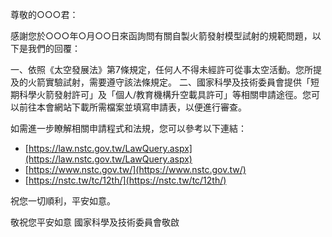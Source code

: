 尊敬的○○○君：

感謝您於○○○年○月○○日來函詢問有關自製火箭發射模型試射的規範問題，以下是我們的回覆：

一、依照《太空發展法》第7條規定，任何人不得未經許可從事太空活動。您所提及的火箭實驗試射，需要遵守該法條規定。
二、國家科學及技術委員會提供「短期科學火箭發射許可」及「個人/教育機構升空載具許可」等相關申請途徑。您可以前往本會網站下載所需檔案並填寫申請表，以便進行審查。

如需進一步瞭解相關申請程式和法規，您可以參考以下連結：
- [https://law.nstc.gov.tw/LawQuery.aspx](https://law.nstc.gov.tw/LawQuery.aspx)
- [https://www.nstc.gov.tw/](https://www.nstc.gov.tw/)
- [https://nstc.tw/tc/12th/](https://nstc.tw/tc/12th/)

祝您一切順利，平安如意。

敬祝您平安如意
國家科學及技術委員會敬啟